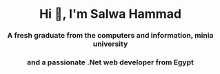 <h1 align="center">Hi 👋, I'm Salwa Hammad</h1>
<h3 align="center">A fresh graduate from the computers and information, minia university</h3>
<h3 align="center">and a passionate .Net web developer from Egypt</h3>
